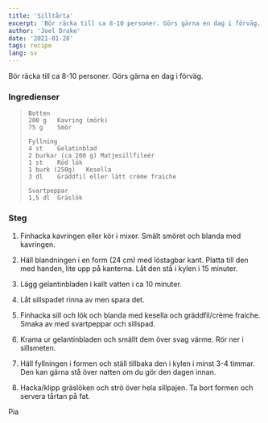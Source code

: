 ```yaml
---
title: 'Silltårta'
excerpt: 'Bör räcka till ca 8-10 personer. Görs gärna en dag i förväg.'
author: 'Joel Drake'
date: '2021-01-28'
tags: recipe
lang: sv
---
```


Bör räcka till ca 8-10 personer. Görs gärna en dag i förväg.

### Ingredienser

> ```
> Botten
> 200 g   Kavring (mörk)
> 75 g    Smör
>
> Fyllning
> 4 st    Gelatinblad
> 2 burkar (ca 200 g) Matjesillfileér
> 1 st    Röd lök
> 1 burk (250g)   Kesella
> 3 dl    Gräddfil eller lätt crème fraiche
>
> Svartpeppar
> 1,5 dl  Gräslök
> ```

### Steg

1. Finhacka kavringen eller kör i mixer. Smält smöret och blanda med kavringen.

2. Häll blandningen i en form (24 cm) med löstagbar kant. Platta till den med handen, lite upp på kanterna. Låt den stå i kylen i 15 minuter.

3. Lägg gelantinbladen i kallt vatten i ca 10 minuter.

4. Låt sillspadet rinna av men spara det.

5. Finhacka sill och lök och blanda med kesella och gräddfil/crème fraiche. Smaka av med svartpeppar och sillspad.

6. Krama ur gelantinbladen och smällt dem över svag värme. Rör ner i sillsmeten.

7. Häll fyllningen i formen och ställ tillbaka den i kylen i minst 3-4 timmar. Den kan gärna stå över natten om du gör den dagen innan.

8. Hacka/klipp gräslöken och strö över hela sillpajen. Ta bort formen och servera tårtan på fat.

Pia
